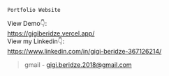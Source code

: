 ```
Portfolio Website
```
View Demo👇: <br />
https://gigiberidze.vercel.app/ <br />
View my Linkedin👇: <br />
https://www.linkedin.com/in/gigi-beridze-367126214/ <br />

> gmail - gigi.beridze.2018@gmail.com<br /> 

<br />
